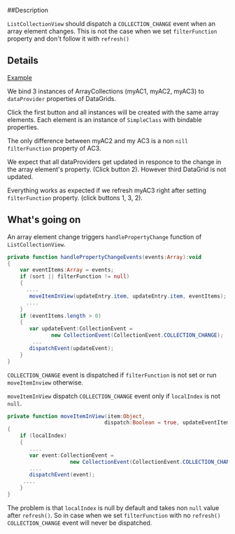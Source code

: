 ##Description

`ListCollectionView` should dispatch a `COLLECTION_CHANGE` event when an array element changes.  This is not the case when we set `filterFunction` property and don't follow it with `refresh()` 

##  Details
[Example](http://alder101.github.com/ListCollectionView-Bug/)


We bind 3 instances of ArrayCollections (myAC1, myAC2, myAC3) to `dataProvider` properties of DataGrids. 

Click the first button and all instances will be created with the same array elements. Each element is an instance of `SimpleClass` with bindable properties.

The only difference between myAC2 and my AC3 is a non `nill` `filterFunction` property of AC3.

We expect that all dataProviders get updated in responce to the change in the array element's property. (Click button 2). However third DataGrid is not updated. 

Everything works as expected if we refresh myAC3 right after setting `filterFunction` property. (click buttons 1, 3, 2).

## What's going on

An array element change triggers `handlePropertyChange` function of `ListCollectionView`.

````actionscript
private function handlePropertyChangeEvents(events:Array):void
{
    var eventItems:Array = events;
    if (sort || filterFunction != null)
    {
      ....
       moveItemInView(updateEntry.item, updateEntry.item, eventItems);
      ....
    }
    if (eventItems.length > 0)
    {
       var updateEvent:CollectionEvent =
              new CollectionEvent(CollectionEvent.COLLECTION_CHANGE);
        ...
       dispatchEvent(updateEvent);
    }
}
````

`COLLECTION_CHANGE` event is dispatched if `filterFunction` is not set or run `moveItemInview` otherwise. 

`moveItemInView` dispatch `COLLECTION_CHANGE` event only if `localIndex` is not `null`.

```actionscript
private function moveItemInView(item:Object,
                               dispatch:Boolean = true, updateEventItems:Array = null):void
{
    if (localIndex)
    {
       ....
       var event:CollectionEvent =
                    new CollectionEvent(CollectionEvent.COLLECTION_CHANGE);
       ....
       dispatchEvent(event);
     ....
    }
}
````
The problem is that `localIndex` is null by default and takes non `null` value after `refresh()`. So in case when we set `filterFunction` with no `refresh()` `COLLECTION_CHANGE` event will never be dispatched.

